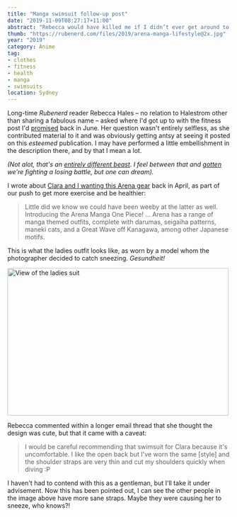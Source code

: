 ```yaml
---
title: "Manga swimsuit follow-up post"
date: "2019-11-09T08:27:17+11:00"
abstract: "Rebecca would have killed me if I didn’t ever get around to this!"
thumb: "https://rubenerd.com/files/2019/arena-manga-lifestyle@2x.jpg"
year: "2019"
category: Anime
tag:
- clothes
- fitness
- health
- manga
- swimsuits
location: Sydney
---
```

Long-time *Rubenerd* reader Rebecca Hales – no relation to Halestrom other than sharing a fabulous name – asked where I'd got up to with the fitness post I'd [promised](https://rubenerd.com/hes-back/) back in June. Her question wasn't entirely selfless, as she contributed material to it and was obviously getting antsy at seeing it posted on this *esteemed* publication. I may have performed a little embellishment in the description there, and by that I mean a lot.

*(Not alot, that's an [entirely different beast](https://hyperboleandahalf.blogspot.com/2010/04/alot-is-better-than-you-at-everything/). I feel between that and [gotten](https://rubenerd.com/gotten/) we're fighting a losing battle, but one can dream).*

I wrote about [Clara and I wanting this Arena gear](https://rubenerd.com/we-almost-got-arena-manga-swimsuits/) back in April, as part of our push to get more exercise and be healthier:

> Little did we know we could have been weeby at the latter as well. Introducing the Arena Manga One Piece! ... Arena has a range of manga themed outfits, complete with darumas, seigaiha patterns, maneki cats, and a Great Wave off Kanagawa, among other Japanese motifs.

This is what the ladies outfit looks like, as worn by a model whom the photographer decided to catch sneezing. *Gesundheit!*

<p><img src="https://rubenerd.com/files/2019/arena-manga-lifestyle@1x.jpg" srcset="https://rubenerd.com/files/2019/arena-manga-lifestyle@1x.jpg 1x, https://rubenerd.com/files/2019/arena-manga-lifestyle@2x.jpg 2x" alt="View of the ladies suit" style="width:500px; height:333px;" /></p>

Rebecca commented within a longer email thread that she thought the design was cute, but that it came with a caveat:

> I would be careful recommending that swimsuit for Clara because it's uncomfortable. I like the open back but I've worn the same [style] and the shoulder straps are very thin and cut my shoulders quickly when diving :P

I haven't had to contend with this as a gentleman, but I'll take it under advisement. Now this has been pointed out, I can see the other people in the image above have more sane straps. Maybe they were causing her to sneeze, who knows?!


